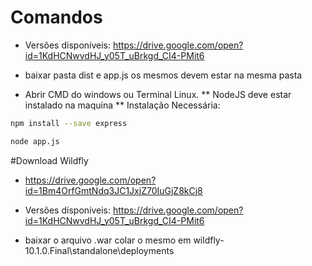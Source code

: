 # Comandos
* Versões disponíveis: https://drive.google.com/open?id=1KdHCNwvdHJ_y05T_uBrkgd_CI4-PMit6
* baixar pasta dist e app.js os mesmos devem estar na mesma pasta

* Abrir CMD do windows ou Terminal Linux.
** NodeJS deve estar instalado na maquina
** Instalação Necessária:
```bash
npm install --save express
```
```bash
node app.js
```

#Download Wildfly
* https://drive.google.com/open?id=1Bm4OrfGmtNdq3JC1JxjZ70IuGjZ8kCj8

* Versões disponíveis: https://drive.google.com/open?id=1KdHCNwvdHJ_y05T_uBrkgd_CI4-PMit6
* baixar o arquivo .war colar o mesmo em wildfly-10.1.0.Final\standalone\deployments

